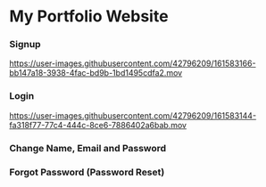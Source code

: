 # My Portfolio Website

### Signup 


https://user-images.githubusercontent.com/42796209/161583166-bb147a18-3938-4fac-bd9b-1bd1495cdfa2.mov


### Login

https://user-images.githubusercontent.com/42796209/161583144-fa318f77-77c4-444c-8ce6-7886402a6bab.mov


### Change Name, Email and Password

### Forgot Password (Password Reset)
